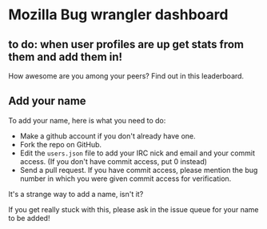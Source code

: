 # Mozilla Bug wrangler dashboard

## to do: when user profiles are up get stats from them and add them in!


How awesome are you among your peers? Find out in this leaderboard.

## Add your name

To add your name, here is what you need to do:

* Make a github account if you don't already have one.
* Fork the repo on GitHub.
* Edit the `users.json` file to add your IRC nick and email and your commit access. (If you don't have commit access, put 0 instead)
* Send a pull request. If you have commit access, please mention the bug number in which you were given commit access for verification.


It's a strange way to add a name, isn't it?  

If you get really stuck with this, please ask in the issue queue for your name to be added!
